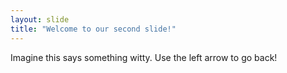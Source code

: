 ```yaml
---
layout: slide
title: "Welcome to our second slide!"
---
```

Imagine this says something witty.
Use the left arrow to go back!
